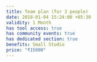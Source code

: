 ```yaml
---
title: Team plan (for 3 people)
date: 2018-01-04 15:24:00 +05:30
validity: 1 Month
has tool access: true
has community events: true
has dedicated section: true
benefits: Small Studio
price: "₹15000"
---
```


